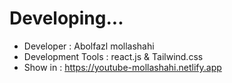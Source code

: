 # Developing...
- Developer : Abolfazl mollashahi
- Development Tools : react.js & Tailwind.css
- Show in : https://youtube-mollashahi.netlify.app

